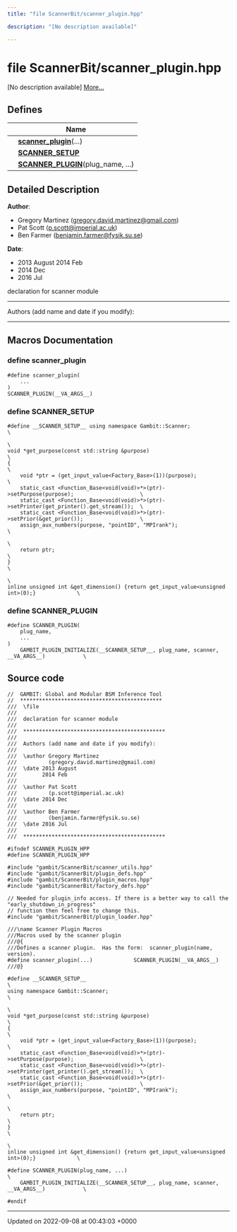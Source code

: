 ```yaml
---
title: "file ScannerBit/scanner_plugin.hpp"

description: "[No description available]"

---
```


# file ScannerBit/scanner_plugin.hpp

[No description available] [More...](#detailed-description)

## Defines

|                | Name           |
| -------------- | -------------- |
|  | **[scanner_plugin](/documentation/code/files/scanner__plugin_8hpp/#define-scanner-plugin)**(...)  |
|  | **[__SCANNER_SETUP__](/documentation/code/files/scanner__plugin_8hpp/#define-scanner-setup)**  |
|  | **[SCANNER_PLUGIN](/documentation/code/files/scanner__plugin_8hpp/#define-scanner-plugin)**(plug_name, ...)  |

## Detailed Description


**Author**: 

  * Gregory Martinez ([gregory.david.martinez@gmail.com](mailto:gregory.david.martinez@gmail.com)) 
  * Pat Scott ([p.scott@imperial.ac.uk](mailto:p.scott@imperial.ac.uk)) 
  * Ben Farmer ([benjamin.farmer@fysik.su.se](mailto:benjamin.farmer@fysik.su.se)) 


**Date**: 

  * 2013 August 2014 Feb
  * 2014 Dec
  * 2016 Jul


declaration for scanner module



------------------

Authors (add name and date if you modify):



------------------




## Macros Documentation

### define scanner_plugin

```
#define scanner_plugin(
    ...
)
SCANNER_PLUGIN(__VA_ARGS__)
```


### define __SCANNER_SETUP__

```
#define __SCANNER_SETUP__ using namespace Gambit::Scanner;                                                            \
                                                                                            \
void *get_purpose(const std::string &purpose)                                               \
{                                                                                           \
    void *ptr = (get_input_value<Factory_Base>(1))(purpose);                                \
    static_cast <Function_Base<void(void)>*>(ptr)->setPurpose(purpose);                     \
    static_cast <Function_Base<void(void)>*>(ptr)->setPrinter(get_printer().get_stream());  \
    static_cast <Function_Base<void(void)>*>(ptr)->setPrior(&get_prior());                  \
    assign_aux_numbers(purpose, "pointID", "MPIrank");                                      \
                                                                                            \
    return ptr;                                                                             \
}                                                                                           \
                                                                                            \
inline unsigned int &get_dimension() {return get_input_value<unsigned int>(0);}             \
```


### define SCANNER_PLUGIN

```
#define SCANNER_PLUGIN(
    plug_name,
    ...
)
    GAMBIT_PLUGIN_INITIALIZE(__SCANNER_SETUP__, plug_name, scanner, __VA_ARGS__)            \
```


## Source code

```
//  GAMBIT: Global and Modular BSM Inference Tool
//  *********************************************
///  \file
///
///  declaration for scanner module
///
///  *********************************************
///
///  Authors (add name and date if you modify):
///
///  \author Gregory Martinez
///          (gregory.david.martinez@gmail.com)
///  \date 2013 August
///        2014 Feb
///
///  \author Pat Scott
///          (p.scott@imperial.ac.uk)   
///  \date 2014 Dec
///
///  \author Ben Farmer
///          (benjamin.farmer@fysik.su.se)
///  \date 2016 Jul
///
///  *********************************************

#ifndef SCANNER_PLUGIN_HPP
#define SCANNER_PLUGIN_HPP

#include "gambit/ScannerBit/scanner_utils.hpp"
#include "gambit/ScannerBit/plugin_defs.hpp"
#include "gambit/ScannerBit/plugin_macros.hpp"
#include "gambit/ScannerBit/factory_defs.hpp"

// Needed for plugin_info access. If there is a better way to call the "early_shutdown_in_progress"
// function then feel free to change this.
#include "gambit/ScannerBit/plugin_loader.hpp"

///\name Scanner Plugin Macros 
///Macros used by the scanner plugin
///@{
///Defines a scanner plugin.  Has the form:  scanner_plugin(name, version).
#define scanner_plugin(...)             SCANNER_PLUGIN(__VA_ARGS__)
///@}

#define __SCANNER_SETUP__                                                                   \
using namespace Gambit::Scanner;                                                            \
                                                                                            \
void *get_purpose(const std::string &purpose)                                               \
{                                                                                           \
    void *ptr = (get_input_value<Factory_Base>(1))(purpose);                                \
    static_cast <Function_Base<void(void)>*>(ptr)->setPurpose(purpose);                     \
    static_cast <Function_Base<void(void)>*>(ptr)->setPrinter(get_printer().get_stream());  \
    static_cast <Function_Base<void(void)>*>(ptr)->setPrior(&get_prior());                  \
    assign_aux_numbers(purpose, "pointID", "MPIrank");                                      \
                                                                                            \
    return ptr;                                                                             \
}                                                                                           \
                                                                                            \
inline unsigned int &get_dimension() {return get_input_value<unsigned int>(0);}             \

#define SCANNER_PLUGIN(plug_name, ...)                                                      \
    GAMBIT_PLUGIN_INITIALIZE(__SCANNER_SETUP__, plug_name, scanner, __VA_ARGS__)            \
        
#endif
```


-------------------------------

Updated on 2022-09-08 at 00:43:03 +0000
